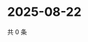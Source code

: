 # 2025-08-22

共 0 条

<!-- BEGIN ZHIHUVIDEO -->
<!-- 最后更新时间 Fri Aug 22 2025 02:16:32 GMT+0800 (China Standard Time) -->

<!-- END ZHIHUVIDEO -->
